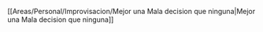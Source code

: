 
[[Areas/Personal/Improvisacion/Mejor una Mala decision que ninguna|Mejor una Mala decision que ninguna]]

